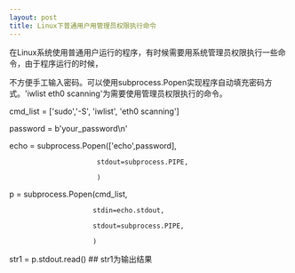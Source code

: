 ```yaml
---
layout: post
title: Linux下普通用户用管理员权限执行命令
---
```


在Linux系统使用普通用户运行的程序，有时候需要用系统管理员权限执行一些命令，由于程序运行的时候，

不方便手工输入密码。可以使用subprocess.Popen实现程序自动填充密码方式。'iwlist eth0  scanning'为需要使用管理员权限执行的命令。

  cmd_list = ['sudo','-S', 'iwlist', 'eth0  scanning']

  password = b'your_password\n'

  echo = subprocess.Popen(['echo',password],

                          stdout=subprocess.PIPE,

                          )

  p = subprocess.Popen(cmd_list,

                         stdin=echo.stdout,

                         stdout=subprocess.PIPE,

                         )
  str1 = p.stdout.read()  ## str1为输出结果



